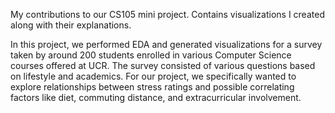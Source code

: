 My contributions to our CS105 mini project.
Contains visualizations I created along with their explanations.

In this project, we performed EDA and generated visualizations for a survey taken by around 200 students enrolled in various Computer Science courses offered at UCR. The survey consisted of various questions based on lifestyle and academics. For our project, we specifically wanted to explore relationships between stress ratings and possible correlating factors like diet, commuting distance, and extracurricular involvement. 
